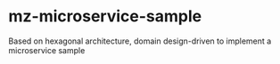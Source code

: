 # mz-microservice-sample
Based on hexagonal architecture, domain design-driven to implement a microservice sample
